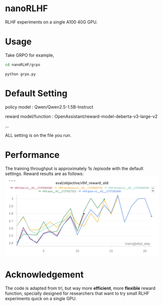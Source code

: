 # nanoRLHF
RLHF experiments on a single A100 40G GPU. 
# Usage
Take GRPO for example, 
```bash
cd nanoRLHF/grpo
```
```
python grpo.py
```
# Default Setting
policy model : Qwen/Qwen2.5-1.5B-Instruct

reward model/function : OpenAssistant/reward-model-deberta-v3-large-v2

...

ALL setting is on the file you run.
# Performance
The training throughput is approximately 1s /episode with the default settings. Reward results are as follows:
![performance](docs/perf.png)
# Acknowledgement
The code is adapted from trl, but way more **efficient**, more **flexible** reward function, specially designed for researchers that want to try small RLHF experiments quick on a single GPU.

